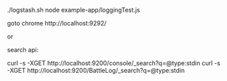 ./logstash.sh 
node example-app/loggingTest.js


goto chrome http://localhost:9292/

or

search api:

curl -s -XGET http://localhost:9200/console/_search?q=@type:stdin
curl -s -XGET http://localhost:9200/BattleLog/_search?q=@type:stdin